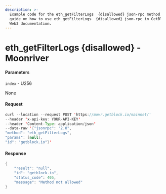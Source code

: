 ```yaml
---
description: >-
  Example code for the eth_getFilterLogs  {disallowed} json-rpc method. Сomplete
  guide on how to use eth_getFilterLogs  {disallowed} json-rpc in GetBlock.io
  Web3 documentation.
---
```


# eth\_getFilterLogs {disallowed} - Moonriver

#### Parameters

`index` - U256

None

#### Request

```java
curl --location --request POST 'https://movr.getblock.io/mainnet/' 
--header 'x-api-key: YOUR-API-KEY' 
--header 'Content-Type: application/json' 
--data-raw '{"jsonrpc": "2.0",
"method": "eth_getFilterLogs",
"params": [null],
"id": "getblock.io"}'
```

#### Response

```java
{
    "result": "null",
    "id": "getblock.io",
    "status_code": 405,
    "message": "Method not allowed"
}
```
